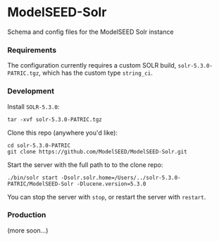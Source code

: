 # ModelSEED-Solr

Schema and config files for the ModelSEED Solr instance

### Requirements

The configuration currently requires a custom SOLR build, `solr-5.3.0-PATRIC.tgz`, which has the custom type `string_ci`.

### Development

Install `SOLR-5.3.0`:

```
tar -xvf solr-5.3.0-PATRIC.tgz
```

Clone this repo (anywhere you'd like):

```
cd solr-5.3.0-PATRIC
git clone https://github.com/ModelSEED/ModelSEED-Solr.git 
```

Start the server with the full path to to the clone repo:

```
./bin/solr start -Dsolr.solr.home=/Users/../solr-5.3.0-PATRIC/ModelSEED-Solr -Dlucene.version=5.3.0
```

You can stop the server with `stop`, or restart the server with `restart`.

### Production

(more soon...)



